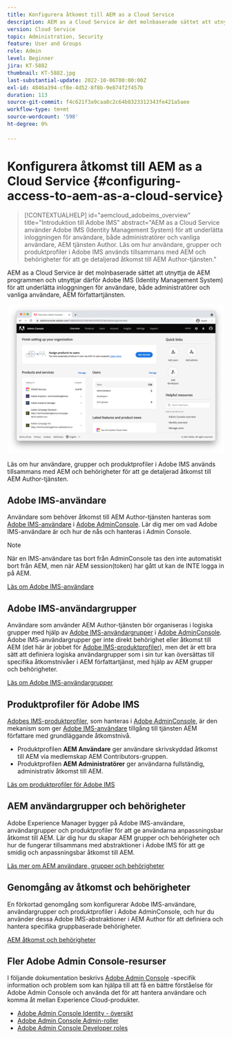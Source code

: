```yaml
---
title: Konfigurera åtkomst till AEM as a Cloud Service
description: AEM as a Cloud Service är det molnbaserade sättet att utnyttja de AEM programmen, och utnyttjar därför Adobe IMS (Identity Management System) för att underlätta inloggning för användare, både administratörer och vanliga användare, AEM författartjänsten. Läs om hur Adobe IMS-användare, användargrupper och produktprofiler används tillsammans med AEM och behörigheter för att ge specifik åtkomst till AEM författare.
version: Cloud Service
topic: Administration, Security
feature: User and Groups
role: Admin
level: Beginner
jira: KT-5882
thumbnail: KT-5882.jpg
last-substantial-update: 2022-10-06T00:00:00Z
exl-id: 4846a394-cf8e-4d52-8f8b-9e874f2f457b
duration: 113
source-git-commit: f4c621f3a9caa8c2c64b8323312343fe421a5aee
workflow-type: tm+mt
source-wordcount: '598'
ht-degree: 0%

---
```


# Konfigurera åtkomst till AEM as a Cloud Service {#configuring-access-to-aem-as-a-cloud-service}

>[!CONTEXTUALHELP]
>id="aemcloud_adobeims_overview"
>title="Introduktion till Adobe IMS"
>abstract="AEM as a Cloud Service använder Adobe IMS (Identity Management System) för att underlätta inloggningen för användare, både administratörer och vanliga användare, AEM tjänsten Author. Läs om hur användare, grupper och produktprofiler i Adobe IMS används tillsammans med AEM och behörigheter för att ge detaljerad åtkomst till AEM Author-tjänsten."

AEM as a Cloud Service är det molnbaserade sättet att utnyttja de AEM programmen och utnyttjar därför Adobe IMS (Identity Management System) för att underlätta inloggningen för användare, både administratörer och vanliga användare, AEM författartjänsten.

![Adobe Admin Console](./assets/hero.png)

Läs om hur användare, grupper och produktprofiler i Adobe IMS används tillsammans med AEM och behörigheter för att ge detaljerad åtkomst till AEM Author-tjänsten.

## Adobe IMS-användare

Användare som behöver åtkomst till AEM Author-tjänsten hanteras som [Adobe IMS-användare](https://helpx.adobe.com/enterprise/using/set-up-identity.html) i [Adobe AdminConsole](https://adminconsole.adobe.com). Lär dig mer om vad Adobe IMS-användare är och hur de nås och hanteras i Admin Console.

>[!NOTE]
>
>När en IMS-användare tas bort från AdminConsole tas den inte automatiskt bort från AEM, men när AEM session(token) har gått ut kan de INTE logga in på AEM.


[Läs om Adobe IMS-användare](./adobe-ims-users.md)

## Adobe IMS-användargrupper

Användare som använder AEM Author-tjänsten bör organiseras i logiska grupper med hjälp av [Adobe IMS-användargrupper](https://helpx.adobe.com/enterprise/using/user-groups.html) i [Adobe AdminConsole](https://adminconsole.adobe.com). Adobe IMS-användargrupper ger inte direkt behörighet eller åtkomst till AEM (det här är jobbet för [Adobe IMS-produktprofiler](#adobe-ims-product-profiles)), men det är ett bra sätt att definiera logiska användargrupper som i sin tur kan översättas till specifika åtkomstnivåer i AEM författartjänst, med hjälp av AEM grupper och behörigheter.

[Läs om Adobe IMS-användargrupper](./adobe-ims-user-groups.md)

## Produktprofiler för Adobe IMS

[Adobes IMS-produktprofiler](https://helpx.adobe.com/enterprise/using/manage-permissions-and-roles.html), som hanteras i [Adobe AdminConsole](https://adminconsole.adobe.com), är den mekanism som ger [Adobe IMS-användare](#adobe-ims-users) tillgång till tjänsten AEM författare med grundläggande åtkomstnivå.

+ Produktprofilen __AEM Användare__ ger användare skrivskyddad åtkomst till AEM via medlemskap AEM Contributors-gruppen.
+ Produktprofilen __AEM Administratörer__ ger användarna fullständig, administrativ åtkomst till AEM.

[Läs om produktprofiler för Adobe IMS](./adobe-ims-product-profiles.md)

## AEM användargrupper och behörigheter

Adobe Experience Manager bygger på Adobe IMS-användare, användargrupper och produktprofiler för att ge användarna anpassningsbar åtkomst till AEM. Lär dig hur du skapar AEM grupper och behörigheter och hur de fungerar tillsammans med abstraktioner i Adobe IMS för att ge smidig och anpassningsbar åtkomst till AEM.

[Läs mer om AEM användare, grupper och behörigheter](./aem-users-groups-and-permissions.md)

## Genomgång av åtkomst och behörigheter

En förkortad genomgång som konfigurerar Adobe IMS-användare, användargrupper och produktprofiler i Adobe AdminConsole, och hur du använder dessa Adobe IMS-abstraktioner i AEM Author för att definiera och hantera specifika gruppbaserade behörigheter.

[AEM åtkomst och behörigheter](./walk-through.md)

## Fler Adobe Admin Console-resurser

I följande dokumentation beskrivs [Adobe Admin Console](https://adminconsole.adobe.com) -specifik information och problem som kan hjälpa till att få en bättre förståelse för Adobe Admin Console och använda det för att hantera användare och komma åt mellan Experience Cloud-produkter.

+ [Adobe Admin Console Identity - översikt](https://helpx.adobe.com/enterprise/using/identity.html)
+ [Adobe Admin Console Admin-roller](https://helpx.adobe.com/enterprise/using/admin-roles.html)
+ [Adobe Admin Console Developer roles](https://helpx.adobe.com/enterprise/using/manage-developers.html)
